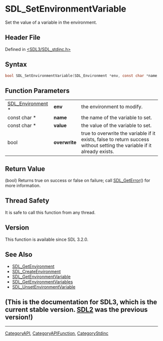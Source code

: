 # SDL_SetEnvironmentVariable

Set the value of a variable in the environment.

## Header File

Defined in [<SDL3/SDL_stdinc.h>](https://github.com/libsdl-org/SDL/blob/main/include/SDL3/SDL_stdinc.h)

## Syntax

```c
bool SDL_SetEnvironmentVariable(SDL_Environment *env, const char *name, const char *value, bool overwrite);
```

## Function Parameters

|                                      |               |                                                                                                                         |
| ------------------------------------ | ------------- | ----------------------------------------------------------------------------------------------------------------------- |
| [SDL_Environment](SDL_Environment) * | **env**       | the environment to modify.                                                                                              |
| const char *                         | **name**      | the name of the variable to set.                                                                                        |
| const char *                         | **value**     | the value of the variable to set.                                                                                       |
| bool                                 | **overwrite** | true to overwrite the variable if it exists, false to return success without setting the variable if it already exists. |

## Return Value

(bool) Returns true on success or false on failure; call
[SDL_GetError](SDL_GetError)() for more information.

## Thread Safety

It is safe to call this function from any thread.

## Version

This function is available since SDL 3.2.0.

## See Also

- [SDL_GetEnvironment](SDL_GetEnvironment)
- [SDL_CreateEnvironment](SDL_CreateEnvironment)
- [SDL_GetEnvironmentVariable](SDL_GetEnvironmentVariable)
- [SDL_GetEnvironmentVariables](SDL_GetEnvironmentVariables)
- [SDL_UnsetEnvironmentVariable](SDL_UnsetEnvironmentVariable)


## (This is the documentation for SDL3, which is the current stable version. [SDL2](https://wiki.libsdl.org/SDL2/) was the previous version!)



----
[CategoryAPI](CategoryAPI), [CategoryAPIFunction](CategoryAPIFunction), [CategoryStdinc](CategoryStdinc)

